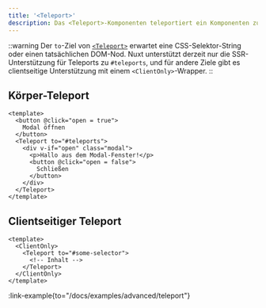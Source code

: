 ```yaml
---
title: '<Teleport>'
description: Das <Teleport>-Komponenten teleportiert ein Komponenten zu einer anderen Position im DOM.
---
```


::warning
Der `to`-Ziel von [`<Teleport>`](https://vuejs.org/guide/built-ins/teleport.html) erwartet eine CSS-Selektor-String oder einen tatsächlichen DOM-Nod. Nuxt unterstützt derzeit nur die SSR-Unterstützung für Teleports zu `#teleports`, und für andere Ziele gibt es clientseitige Unterstützung mit einem `<ClientOnly>`-Wrapper.
::

## Körper-Teleport

```vue
<template>
  <button @click="open = true">
    Modal öffnen
  </button>
  <Teleport to="#teleports">
    <div v-if="open" class="modal">
      <p>Hallo aus dem Modal-Fenster!</p>
      <button @click="open = false">
        Schließen
      </button>
    </div>
  </Teleport>
</template>
```

## Clientseitiger Teleport

```vue
<template>
  <ClientOnly>
    <Teleport to="#some-selector">
      <!-- Inhalt -->
    </Teleport>
  </ClientOnly>
</template>
```

:link-example{to="/docs/examples/advanced/teleport"}